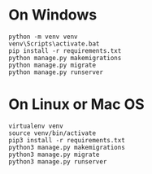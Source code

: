 # On Windows
    python -m venv venv
    venv\Scripts\activate.bat
    pip install -r requirements.txt
    python manage.py makemigrations
    python manage.py migrate
    python manage.py runserver

# On Linux or Mac OS 
    virtualenv venv
    source venv/bin/activate
    pip3 install -r requirements.txt
    python3 manage.py makemigrations
    python3 manage.py migrate
    python3 manage.py runserver
